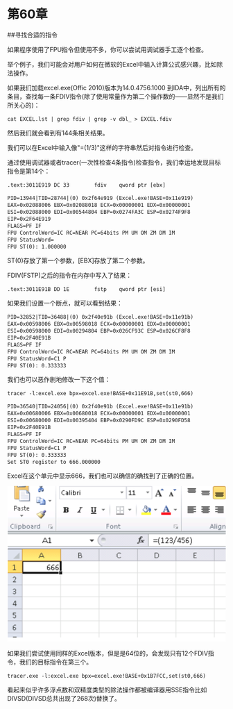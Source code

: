 # 第60章 
##寻找合适的指令

如果程序使用了FPU指令但使用不多，你可以尝试用调试器手工逐个检查。

举个例子，我们可能会对用户如何在微软的Excel中输入计算公式感兴趣，比如除法操作。

如果我们加载excel.exe(Offic 2010)版本为14.0.4756.1000 到IDA中，列出所有的条目，查找每一条FDIV指令(除了使用常量作为第二个操作数的——显然不是我们所关心的)：

```
cat EXCEL.lst | grep fdiv | grep -v dbl_ > EXCEL.fdiv
```
然后我们就会看到有144条相关结果。

我们可以在Excel中输入像"=(1/3)"这样的字符串然后对指令进行检查。

通过使用调试器或者tracer(一次性检查4条指令)检查指令，我们幸运地发现目标指令是第14个：

```
.text:3011E919 DC 33		fdiv    qword ptr [ebx]

```
```
PID=13944|TID=28744|(0) 0x2f64e919 (Excel.exe!BASE+0x11e919)
EAX=0x02088006 EBX=0x02088018 ECX=0x00000001 EDX=0x00000001
ESI=0x02088000 EDI=0x00544804 EBP=0x0274FA3C ESP=0x0274F9F8
EIP=0x2F64E919
FLAGS=PF IF
FPU ControlWord=IC RC=NEAR PC=64bits PM UM OM ZM DM IM
FPU StatusWord=
FPU ST(0): 1.000000
```
ST(0)存放了第一个参数，[EBX]存放了第二个参数。

FDIV(FSTP)之后的指令在内存中写入了结果：

```	
.text:3011E91B DD 1E		fstp    qword ptr [esi]
```

如果我们设置一个断点，就可以看到结果：

```
PID=32852|TID=36488|(0) 0x2f40e91b (Excel.exe!BASE+0x11e91b)
EAX=0x00598006 EBX=0x00598018 ECX=0x00000001 EDX=0x00000001
ESI=0x00598000 EDI=0x00294804 EBP=0x026CF93C ESP=0x026CF8F8
EIP=0x2F40E91B
FLAGS=PF IF
FPU ControlWord=IC RC=NEAR PC=64bits PM UM OM ZM DM IM
FPU StatusWord=C1 P
FPU ST(0): 0.333333
```

我们也可以恶作剧地修改一下这个值：
```
tracer -l:excel.exe bpx=excel.exe!BASE+0x11E91B,set(st0,666)
```

```
PID=36540|TID=24056|(0) 0x2f40e91b (Excel.exe!BASE+0x11e91b)
EAX=0x00680006 EBX=0x00680018 ECX=0x00000001 EDX=0x00000001
ESI=0x00680000 EDI=0x00395404 EBP=0x0290FD9C ESP=0x0290FD58
EIP=0x2F40E91B
FLAGS=PF IF
FPU ControlWord=IC RC=NEAR PC=64bits PM UM OM ZM DM IM
FPU StatusWord=C1 P
FPU ST(0): 0.333333
Set ST0 register to 666.000000
```
Excel在这个单元中显示666，我们也可以确信的确找到了正确的位置。

![](Chapter-60/img/60-1.png)

如果我们尝试使用同样的Excel版本，但是是64位的，会发现只有12个FDIV指令，我们的目标指令在第三个。
```
tracer.exe -l:excel.exe bpx=excel.exe!BASE+0x1B7FCC,set(st0,666)
```

看起来似乎许多浮点数和双精度类型的除法操作都被编译器用SSE指令比如DIVSD(DIVSD总共出现了268次)替换了。

